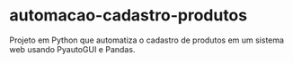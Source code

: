 # automacao-cadastro-produtos
Projeto em Python que automatiza o cadastro de produtos em um sistema web usando PyautoGUI e Pandas.
